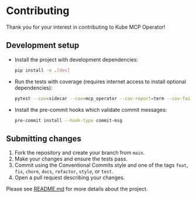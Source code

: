 # Contributing

Thank you for your interest in contributing to Kube MCP Operator!

## Development setup

- Install the project with development dependencies:
  ```bash
  pip install -e .[dev]
  ```
- Run the tests with coverage (requires internet access to install optional dependencies):
  ```bash
  pytest --cov=sidecar --cov=mcp_operator --cov-report=term --cov-fail-under=80
  ```
- Install the pre-commit hooks which validate commit messages:
  ```bash
  pre-commit install --hook-type commit-msg
  ```

## Submitting changes

1. Fork the repository and create your branch from `main`.
2. Make your changes and ensure the tests pass.
3. Commit using the Conventional Commits style and one of the tags `feat`, `fix`, `chore`, `docs`, `refactor`, `style`, or `test`.
4. Open a pull request describing your changes.

Please see [README.md](README.md) for more details about the project.
